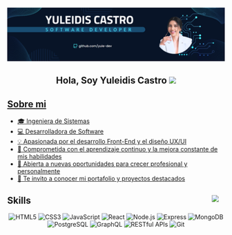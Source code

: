 ![Mi portada](https://github.com/yule-dev/yule-dev/blob/main/Mi%20Portada.png)
<h2 align="center"><b>Hola, Soy Yuleidis Castro </b><img src="https://media.giphy.com/media/hvRJCLFzcasrR4ia7z/giphy.gif" width="35"></h2>

<p align="center">
  <a href="https://github.com/DenverCoder1/readme-typing-svg">
</p>

<h2>Sobre mi</h2>

- 🎓 Ingeniera de Sistemas 
- 💻 Desarrolladora de Software
- 💡 Apasionada por el desarrollo Front-End y el diseño UX/UI
- 🧠 Comprometida con el aprendizaje continuo y la mejora constante de mis habilidades
- 🌱 Abierta a nuevas oportunidades para crecer profesional y personalmente
- 📁 Te invito a conocer [mi portafolio y proyectos destacados](#)

<h2><picture><img align="right" src="https://github.com/7oSkaaa/7oSkaaa/blob/main/Images/about_me.gif?raw=true" width="30px"></picture> Skills</h2>
  
<div align="center">
<img src="https://cdn.jsdelivr.net/gh/devicons/devicon/icons/html5/html5-original.svg" alt="HTML5" width="40" height="40"/> 
<img src="https://cdn.jsdelivr.net/gh/devicons/devicon/icons/css3/css3-original.svg" alt="CSS3" width="40" height="40"/>
<img src="https://cdn.jsdelivr.net/gh/devicons/devicon/icons/javascript/javascript-original.svg" alt="JavaScript" width="40" height="40"/>
<img src="https://cdn.jsdelivr.net/gh/devicons/devicon/icons/react/react-original.svg" alt="React" width="40" height="40"/>
<img src="https://cdn.jsdelivr.net/gh/devicons/devicon/icons/nodejs/nodejs-original.svg" alt="Node.js" width="40" height="40"/>
<img src="https://cdn.jsdelivr.net/gh/devicons/devicon/icons/express/express-original.svg" alt="Express" width="40" height="40"/>
<img src="https://cdn.jsdelivr.net/gh/devicons/devicon/icons/mongodb/mongodb-original.svg" alt="MongoDB" width="40" height="40"/>
<img src="https://cdn.jsdelivr.net/gh/devicons/devicon/icons/postgresql/postgresql-original.svg" alt="PostgreSQL" width="40" height="40"/>
<img src="https://cdn.jsdelivr.net/gh/devicons/devicon/icons/graphql/graphql-plain.svg" alt="GraphQL" width="40" height="40"/>
<img src="https://img.icons8.com/ios-filled/50/000000/api.png" alt="RESTful APIs" width="40" height="40"/>
<img src="https://cdn.jsdelivr.net/gh/devicons/devicon/icons/git/git-original.svg" alt="Git" width="40" height="40"/>
</div>
<br> 


